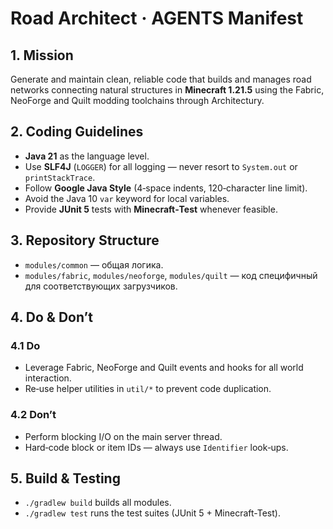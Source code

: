 # Road Architect · AGENTS Manifest

## 1. Mission


Generate and maintain clean, reliable code that builds and manages road networks connecting natural structures in **Minecraft 1.21.5** using the Fabric, NeoForge and Quilt modding toolchains through Architectury.
## 2. Coding Guidelines

* **Java 21** as the language level.
* Use **SLF4J** (`LOGGER`) for all logging — never resort to `System.out` or `printStackTrace`.
* Follow **Google Java Style** (4‑space indents, 120‑character line limit).
* Avoid the Java 10 `var` keyword for local variables.
* Provide **JUnit 5** tests with **Minecraft‑Test** whenever feasible.

## 3. Repository Structure

* `modules/common` — общая логика.
* `modules/fabric`, `modules/neoforge`, `modules/quilt` — код специфичный для соответствующих загрузчиков.

## 4. Do & Don’t

### 4.1 Do

* Leverage Fabric, NeoForge and Quilt events and hooks for all world interaction.
* Re‑use helper utilities in `util/*` to prevent code duplication.

### 4.2 Don’t

* Perform blocking I/O on the main server thread.
* Hard‑code block or item IDs — always use `Identifier` look‑ups.

## 5. Build & Testing

* `./gradlew build` builds all modules.
* `./gradlew test` runs the test suites (JUnit 5 + Minecraft-Test).

